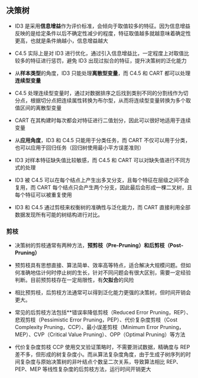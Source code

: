## 决策树

- ID3 是采用**信息增益**作为评价标准，会倾向于取值较多的特征。因为信息增益反映的是给定条件以后不确定性减少的程度，特征取值越多就越意味着确定性更高，也就是条件熵越小，信息增益越大

- C4.5 实际上是对 ID3 进行优化，通过引入信息增益比，一定程度上对取值比较多的特征进行惩罚，避免 ID3 出现过拟合的特征，提升决策树的泛化能力

- 从**样本类型**的角度，ID3 只能处理**离散型变量**，而 C4.5 和 CART 都可以处理**连续型变量**

- C4.5 处理连续型变量时，通过对数据排序之后找到类别不同的分割线作为切分点，根据切分点把连续属性转换为布尔型，从而将连续型变量转换为多个取值区间的离散型变量

- CART 在其构建时每次都会对特征进行二值划分，因此可以很好地适用于连续变量

- 从**应用角度**，ID3 和 C4.5 只能用于分类任务，而 CART 不仅可以用于分类，也可以应用于回归任务（回归树使用最小平方误差准则）

- ID3 对样本特征缺失值比较敏感，而 C4.5 和 CART 可以对缺失值进行不同方式的处理

- ID3 被 C4.5 可以在每个结点上产生出多叉分支，且每个特征在层级之间不会复用，而 CART 每个结点只会产生两个分支，因此最后会形成一棵二叉树，且每个特征可以被重复使用

- ID3 和 C4.5 通过剪枝来权衡树的准确性与泛化能力，而 CART 直接利用全部数据发现所有可能的树结构进行对比。

### 剪枝

- 决策树的剪枝通常有两种方法，**预剪枝（Pre-Pruning）**和**后剪枝（Post-Pruning）**

- 预剪枝具有思想直接、算法简单、效率高等特点，适合解决大规模问题。但如何准确地估计何时停止树的生长，针对不同问题会有很大区别，需要一定经验判断。目前预剪枝存在一定局限性，有**欠拟合**的风险

- 相比预剪枝，后剪枝方法通常可以得到泛化能力更强的决策树，但时间开销会更大。

- 常见的后剪枝方法包括**错误率降低剪枝（Reduced Error Pruning，REP）、悲观剪枝（Pessimistic Error Pruning，PEP）、代价复杂度剪枝（Cost Complexity Pruning，CCP）、最小误差剪枝（Minimum Error Pruning，MEP）、CVP（Critical Value Pruning）、OPP（Optimal Pruning）等方法

- 代价复杂度剪枝 CCP 使用交叉验证策略时，不需要测试数据，精确度与 REP 差不多，但形成的树复杂度小。而从算法复杂度角度，由于生成子树序列的时间复杂度与原始决策树的非叶结点个数呈二次关系，导致算法相比 REP、PEP、MEP 等线性复杂度的后剪枝方法，运行时间开销更大
